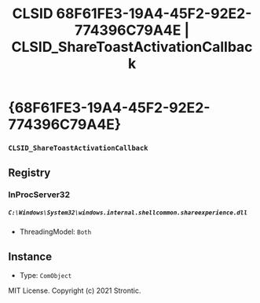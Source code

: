 ﻿---
title: "CLSID 68F61FE3-19A4-45F2-92E2-774396C79A4E | CLSID_ShareToastActivationCallback"
excerpt: What is COM-Object CLSID 68F61FE3-19A4-45F2-92E2-774396C79A4E?
---

# {68F61FE3-19A4-45F2-92E2-774396C79A4E}

### `CLSID_ShareToastActivationCallback`

## Registry


### InProcServer32

##### `C:\Windows\System32\windows.internal.shellcommon.shareexperience.dll`
* ThreadingModel: `Both`

## Instance

* Type: `ComObject`

MIT License. Copyright (c) 2021 Strontic.


